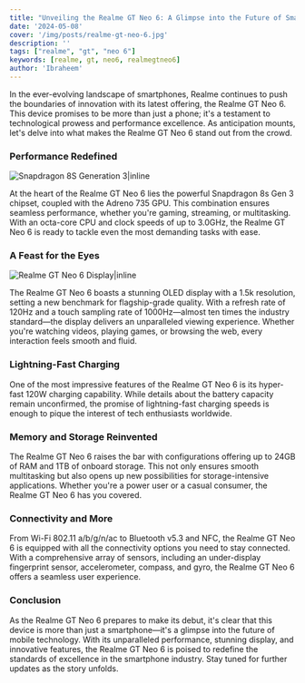 ```yaml
---
title: "Unveiling the Realme GT Neo 6: A Glimpse into the Future of Smartphones"
date: '2024-05-08'
cover: '/img/posts/realme-gt-neo-6.jpg'
description: ''
tags: ["realme", "gt", "neo 6"]
keywords: [realme, gt, neo6, realmegtneo6]
author: 'Ibraheem'
---
```


In the ever-evolving landscape of smartphones, Realme continues to push the boundaries of innovation with its latest offering, the Realme GT Neo 6. This device promises to be more than just a phone; it's a testament to technological prowess and performance excellence. As anticipation mounts, let's delve into what makes the Realme GT Neo 6 stand out from the crowd.

### Performance Redefined

![Snapdragon 8S Generation 3|inline ](/img/posts/snapdragon-8s-gen-3.jpg)

At the heart of the Realme GT Neo 6 lies the powerful Snapdragon 8s Gen 3 chipset, coupled with the Adreno 735 GPU. This combination ensures seamless performance, whether you're gaming, streaming, or multitasking. With an octa-core CPU and clock speeds of up to 3.0GHz, the Realme GT Neo 6 is ready to tackle even the most demanding tasks with ease.

### A Feast for the Eyes

![Realme GT Neo 6 Display|inline ](/img/posts/realme-gt-neo-6-display.jpeg)

The Realme GT Neo 6 boasts a stunning OLED display with a 1.5k resolution, setting a new benchmark for flagship-grade quality. With a refresh rate of 120Hz and a touch sampling rate of 1000Hz—almost ten times the industry standard—the display delivers an unparalleled viewing experience. Whether you're watching videos, playing games, or browsing the web, every interaction feels smooth and fluid.

### Lightning-Fast Charging

One of the most impressive features of the Realme GT Neo 6 is its hyper-fast 120W charging capability. While details about the battery capacity remain unconfirmed, the promise of lightning-fast charging speeds is enough to pique the interest of tech enthusiasts worldwide.

### Memory and Storage Reinvented

The Realme GT Neo 6 raises the bar with configurations offering up to 24GB of RAM and 1TB of onboard storage. This not only ensures smooth multitasking but also opens up new possibilities for storage-intensive applications. Whether you're a power user or a casual consumer, the Realme GT Neo 6 has you covered.

### Connectivity and More

From Wi-Fi 802.11 a/b/g/n/ac to Bluetooth v5.3 and NFC, the Realme GT Neo 6 is equipped with all the connectivity options you need to stay connected. With a comprehensive array of sensors, including an under-display fingerprint sensor, accelerometer, compass, and gyro, the Realme GT Neo 6 offers a seamless user experience.

### Conclusion

As the Realme GT Neo 6 prepares to make its debut, it's clear that this device is more than just a smartphone—it's a glimpse into the future of mobile technology. With its unparalleled performance, stunning display, and innovative features, the Realme GT Neo 6 is poised to redefine the standards of excellence in the smartphone industry. Stay tuned for further updates as the story unfolds.